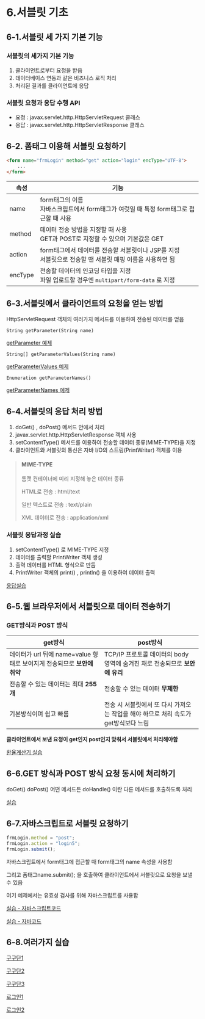 # 6.서블릿 기초

## 6-1.서블릿 세 가지 기본 기능

### 서블릿의 세가지 기본 기능

1. 클라이언트로부터 요청을 받음
2. 데이터베이스 연동과 같은 비즈니스 로직 처리
3. 처리된 결과를 클라이언트에 응답

### 서블릿 요청과 응답 수행 API

- 요청 : javax.servlet.http.HttpServletRequest 클래스
- 응답 : javax.servlet.http.HttpServletResponse 클래스

## 6-2. 폼태그 이용해 서블릿 요청하기

```html
<form name="frmLogin" method="get" action="login" encType="UTF-8">
    ...
</form>
```

| 속성    | 기능                                                         |
| ------- | ------------------------------------------------------------ |
| name    | form태그의 이름<br />자바스크립트에서 form태그가 여럿일 때 특정 form태그로 접근할 때 사용 |
| method  | 데이터 전송 방법을 지정할 때 사용<br />GET과 POST로 지정할 수 있으며 기본값은 GET |
| action  | form태그에서 데이터를 전송할 서블릿이나 JSP를 지정<br />서블릿으로 전송할 땐 서블릿 매핑 이름을 사용하면 됨 |
| encType | 전송할 데이터의 인코딩 타입을 지정<br />파일 업로드할 경우엔 `multipart/form-data` 로 지정 |

## 6-3.서블릿에서 클라이언트의 요청을 얻는 방법

HttpServletRequest  객체의 여러가지 메서드를 이용하여 전송된 데이터를 얻음

`String getParameter(String name)` 

[getParameter 예제](https://github.com/jjy3385/gilbutJavaWeb/blob/main/pro6/src/main/java/sec01/ex01/LoginServlet.java)

`String[] getParameterValues(String name)` 

[getParameterValues 예제](https://github.com/jjy3385/gilbutJavaWeb/blob/main/pro6/src/main/java/sec01/ex01/InputServlet.java)

`Enumeration getParameterNames()`

[getParameterNames 예제](https://github.com/jjy3385/gilbutJavaWeb/blob/main/pro6/src/main/java/sec01/ex01/InputServlet2.java)

## 6-4.서블릿의 응답 처리 방법

1. doGet() , doPost() 메서드 안에서 처리
2. javax.servlet.http.HttpServletResponse 객체 사용
3. setContentType() 메서드를 이용하여 전송할 데이터 종류(MIME-TYPE)을 지정
4. 클라이언트와 서블릿의 통신은 자바 I/O의 스트림(PrintWriter) 객체를 이용

> #### MIME-TYPE
>
> 톰캣 컨테이너에 미리 지정해 놓은 데이터 종류
>
> HTML로 전송 : html/text
>
> 일반 텍스트로 전송 : text/plain
>
> XML 데이터로 전송 : application/xml

### 서블릿 응답과정 실습

1. setContentType() 로 MIME-TYPE 지정
2. 데이터를 출력할 PrintWriter 객체 생성
3. 출력 데이터를 HTML 형식으로 만듬
4. PrintWriter 객체의 print() , println() 을 이용하여 데이터 출력

[응답실습](https://github.com/jjy3385/gilbutJavaWeb/blob/main/pro6/src/main/java/sec02/ex01/LoginServlet2.java)



## 6-5.웹 브라우저에서 서블릿으로 데이터 전송하기

### GET방식과 POST 방식

| get방식                                                      | post방식                                                     |
| ------------------------------------------------------------ | ------------------------------------------------------------ |
| 데이터가 url 뒤에 name=value 형태로 보여지게 전송되므로 **보안에 취약** | TCP/IP 프로토콜 데이터의 body 영역에 숨겨진 채로 전송되므로 **보안에 유리** |
| 전송할 수 있는 데이터는 최대 **255개**                       | 전송할 수 있는 데이터 **무제한**                             |
| 기본방식이며 쉽고 빠름                                       | 전송 시 서블릿에서 또 다시 가져오는 작업을 해야 하므로 처리 속도가 get방식보다 느림 |

**클라이언트에서 보낸 요청이 get인지 post인지 맞춰서 서블릿에서 처리해야함**

[환율계산기 실습](https://github.com/jjy3385/gilbutJavaWeb/blob/main/pro6/src/main/java/sec02/ex01/CalcServlet.java)

## 6-6.GET 방식과 POST 방식 요청 동시에 처리하기

doGet() doPost() 어떤 메서드든 doHandle() 이란 다른 메서드를 호출하도록 처리

[실습](https://github.com/jjy3385/gilbutJavaWeb/blob/main/pro6/src/main/java/sec03/ex02/LoginServlet4.java)

## 6-7.자바스크립트로 서블릿 요청하기

```javascript
frmLogin.method = "post";
frmLogin.action = "login5";
frmLogin.submit();
```

자바스크립트에서 form태그에 접근할 때 form태그의 name 속성을 사용함

그리고 폼태그name.submit(); 을 호출하여 클라이언트에서 서블릿으로 요청을 보낼 수 있음

여기 예제에서는 유효성 검사를 위해 자바스크립트를 사용함

[실습 - 자바스크립트코드](https://github.com/jjy3385/gilbutJavaWeb/blob/main/pro6/src/main/webapp/login2.html)

[실습 - 자바코드](https://github.com/jjy3385/gilbutJavaWeb/blob/main/pro6/src/main/java/sec03/ex03/LoginServlet5.java)

## 6-8.여러가지 실습

[구구단1](https://github.com/jjy3385/gilbutJavaWeb/blob/main/pro6/src/main/java/sec04/ex01/GuguTest.java)

[구구단2](https://github.com/jjy3385/gilbutJavaWeb/blob/main/pro6/src/main/java/sec04/ex01/GuguTest2.java)

[구구단3](https://github.com/jjy3385/gilbutJavaWeb/blob/main/pro6/src/main/java/sec04/ex01/GuguTest3.java)

[로그인1](https://github.com/jjy3385/gilbutJavaWeb/blob/main/pro6/src/main/java/sec04/ex01/LoginTest.java)

[로그인2 ](https://github.com/jjy3385/gilbutJavaWeb/blob/main/pro6/src/main/java/sec04/ex01/LoginTest2.java)

